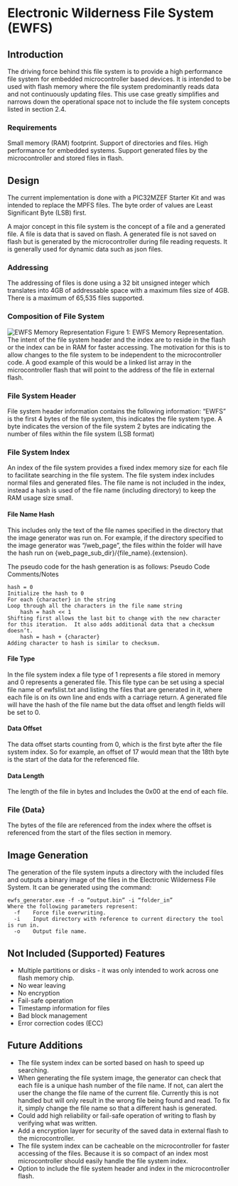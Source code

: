 # Electronic Wilderness File System (EWFS)

## Introduction
The driving force behind this file system is to provide a high performance file system for embedded microcontroller based devices.  It is intended to be used with flash memory where the file system predominantly reads data and not continuously updating files.  This use case greatly simplifies and narrows down the operational space not to include the file system concepts listed in section 2.4.
### Requirements
Small memory (RAM) footprint.
Support of directories and files.
High performance for embedded systems.
Support generated files by the microcontroller and stored files in flash.
## Design
The current implementation is done with a PIC32MZEF Starter Kit and was intended to replace the MPFS files.  The byte order of values are Least Significant Byte (LSB) first.

A major concept in this file system is the concept of a file and a generated file.  A file is data that is saved on flash.  A generated file is not saved on flash but is generated by the microcontroller during file reading requests.  It is generally used for dynamic data such as json files.
### Addressing
The addressing of files is done using a 32 bit unsigned integer which translates into 4GB of addressable space with a maximum files size of 4GB.  There is a maximum of 65,535 files supported.
### Composition of File System

![EWFS Memory Representation](/ewfs.png)
Figure 1:  EWFS Memory Representation.
The intent of the file system header and the index are to reside in the flash or the index can be in RAM for faster accessing.  The motivation for this is to allow changes to the file system to be independent to the microcontroller code.  A good example of this would be a linked list array in the microcontroller flash that will point to the address of the file in external flash.  
### File System Header
File system header information contains the following information:
“EWFS” is the first 4 bytes of the file system, this indicates the file system type.
A byte indicates the version of the file system
2 bytes are indicating the number of files within the file system (LSB format)
### File System Index
An index of the file system provides a fixed index memory size for each file to facilitate searching in the file system.  The file system index includes normal files and generated files.  The file name is not included in the index, instead a hash is used of the file name (including directory) to keep the RAM usage size small.
#### File Name Hash
This includes only the text of the file names specified in the directory that the image generator was run on.  For example, if the directory specified to the image generator was “/web_page”, the files within the folder will have the hash run on {web_page_sub_dir}/{file_name}.{extension}.

The pseudo code for the hash generation is as follows:
Pseudo Code
Comments/Notes
```
hash = 0
Initialize the hash to 0
For each {character} in the string
Loop through all the characters in the file name string
    hash = hash << 1
Shifting first allows the last bit to change with the new character for this iteration.  It also adds additional data that a checksum doesn’t.
    hash = hash + {character}
Adding character to hash is similar to checksum.
```
#### File Type
In the file system index a file type of 1 represents a file stored in memory and 0 represents a generated file.  This file type can be set using a special file name of ewfslist.txt and listing the files that are generated in it, where each file is on its own line and ends with a carriage return.  A generated file will have the hash of the file name but the data offset and length fields will be set to 0.
#### Data Offset
The data offset starts counting from 0, which is the first byte after the file system index.  So for example, an offset of 17 would mean that the 18th byte is the start of the data for the referenced file.
#### Data Length
The length of the file in bytes and Includes the 0x00 at the end of each file.
### File {Data}
The bytes of the file are referenced from the index where the offset is referenced from the start of the files section in memory.
## Image Generation
The generation of the file system inputs a directory with the included files and outputs a binary image of the files in the Electronic Wilderness File System.  It can be generated using the command:  
```
ewfs_generator.exe -f -o “output.bin” -i “folder_in”
Where the following parameters represent:
  -f    Force file overwriting.
  -i    Input directory with reference to current directory the tool is run in.
  -o    Output file name.
```
## Not Included (Supported) Features
* Multiple partitions or disks - it was only intended to work across one flash memory chip.
* No wear leaving
* No encryption
* Fail-safe operation
* Timestamp information for files
* Bad block management
* Error correction codes (ECC)
## Future Additions
* The file system index can be sorted based on hash to speed up searching.
* When generating the file system image, the generator can check that each file is a unique hash number of the file name.  If not, can alert the user the change the file name of the current file.  Currently this is not handled but will only result in the wrong file being found and read.  To fix it, simply change the file name so that a different hash is generated.
* Could add high reliability or fail-safe operation of writing to flash by verifying what was written.
* Add a encryption layer for security of the saved data in external flash to the microcontroller.
* The file system index can be cacheable on the microcontroller for faster accessing of the files.  Because it is so compact of an index most microcontroller should easily handle the file system index.
* Option to include the file system header and index in the microcontroller flash.

